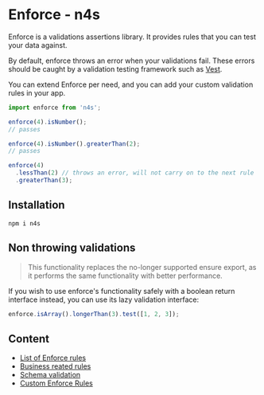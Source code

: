 # Enforce - n4s

Enforce is a validations assertions library. It provides rules that you can test your data against.

By default, enforce throws an error when your validations fail. These errors should be caught by a validation testing framework such as [Vest](https://github.com/ealush/vest).

You can extend Enforce per need, and you can add your custom validation rules in your app.

```js
import enforce from 'n4s';

enforce(4).isNumber();
// passes

enforce(4).isNumber().greaterThan(2);
// passes

enforce(4)
  .lessThan(2) // throws an error, will not carry on to the next rule
  .greaterThan(3);
```

## Installation

```
npm i n4s
```

## Non throwing validations

> This functionality replaces the no-longer supported ensure export, as it performs the same functionality with better performance.

If you wish to use enforce's functionality safely with a boolean return interface instead, you can use its lazy validation interface:

```js
enforce.isArray().longerThan(3).test([1, 2, 3]);
```

## Content

- [List of Enforce rules](./rules)
- [Business reated rules](./business_rules)
- [Schema validation](./shape)
- [Custom Enforce Rules](./custom)
